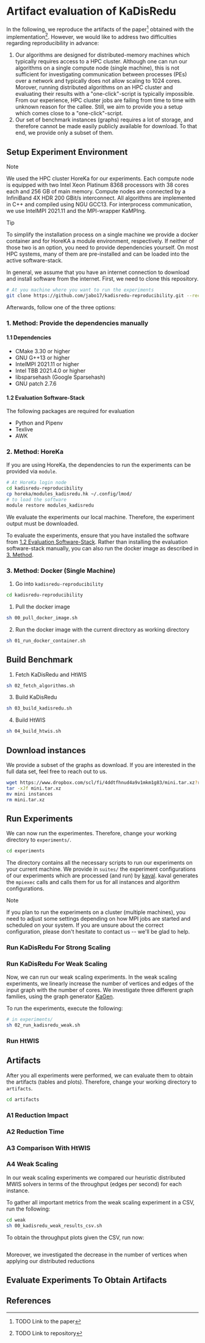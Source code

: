 # Artifact evaluation of KaDisRedu

In the following, we reproduce the artifacts of the paper[^1] obtained with the implementation[^2].
However, we would like to address two difficulties regarding reproducibility in advance:

1. Our algorithms are designed for distributed-memory machines which typically requires access to a HPC cluster.
Although one can run our algorithms on a single compute node (single machine), this is not sufficient for investigating communication between processes (PEs) over a network and typically does not allow scaling to 1024 cores.
Morover, running distributed algorithms on an HPC cluster and evaluating their results with a "one-click"-script is typically impossible.
From our experience, HPC cluster jobs are failing from time to time with unknown reason for the callee.
Still, we aim to provide you a setup which comes close to a "one-click"-script.
2. Our set of benchmark instances (graphs) requires a lot of storage, and therefore cannot be made easily publicly available for download.
To that end, we provide only a subset of them. 

## Setup Experiment Environment

> [!NOTE]
We used the HPC cluster HoreKa for our experiments.
Each compute node is equipped with two Intel Xeon Platinum 8368 processors with 38 cores each and 256 GB of main memory.
Compute nodes are connected by a InfiniBand 4X HDR 200 GBit/s interconnect.
All algorithms are implemented in C++ and compiled using NGU GCC13.
For interprocess communication, we use IntelMPI 2021.11 and the MPI-wrapper KaMPIng.

> [!TIP]
> To simplify the installation process on a single machine we provide a docker container and for HoreKA a module environment, respectively.
> If neither of those two is an option, you need to provide dependencies yourself.
> On most HPC systems, many of them are pre-installed and can be loaded into the active software-stack.

In general, we assume that you have an internet connection to download and install software from the internet.
First, we need to clone this repository.
```bash
# At you machine where you want to run the experiments
git clone https://github.com/jabo17/kadisredu-reproducibility.git --recursive
```

Afterwards, follow one of the three options:
### 1. Method: Provide the dependencies manually

#### 1.1 Dependencies
- CMake 3.30 or higher
- GNU G++13 or higher
- IntelMPI 2021.11 or higher
- Intel TBB 2021.4.0 or higher
- libsparsehash (Google Sparsehash)
- GNU patch 2.7.6

#### 1.2 Evaluation Software-Stack
The following packages are required for evaluation
- Python and Pipenv
- Texlive
- AWK

### 2. Method: HoreKa
If you are using HoreKa, the dependencies to run the experiments can be provided via `module`.
```bash
# At HoreKa login node
cd kadisredu-reproducibility
cp horeka/modules_kadisredu.hk ~/.config/lmod/
# to load the software
module restore modules_kadisredu
```

We evaluate the experiments our local machine.
Therefore, the experiment output must be downloaded.

To evaluate the experiments, ensure that you have installed the software from [1.2 Evaluation Software-Stack](#12-evaluation-software-stack).
Rather than installing the evaluation software-stack manually, you can also run the docker image as described in [3. Method](#3-method-docker-single-machine).

### 3. Method: Docker (Single Machine)
1. Go into `kadisredu-reproducibility`
```bash
cd kadisredu-reproducibility
```
1. Pull the docker image
```bash
sh 00_pull_docker_image.sh
```
2. Run the docker image with the current directory as working directory
```bash
sh 01_run_docker_container.sh
```

## Build Benchmark
1. Fetch KaDisRedu and HtWIS
```bash
sh 02_fetch_algorithms.sh
```
3. Build KaDisRedu
```bash
sh 03_build_kadisredu.sh
```
4. Build HtWIS
```bash
sh 04_build_htwis.sh
```

## Download instances

We provide a subset of the graphs as download. If you are interested in the full data set, feel free to reach out to us.
```bash
wget https://www.dropbox.com/scl/fi/4ddtfhnud4a9v1mkm1g83/mini.tar.xz?rlkey=glwactbxf05bailtaem4685ix&st=u8cktwzn&dl=0
tar -xJf mini.tar.xz
mv mini instances
rm mini.tar.xz
```

## Run Experiments

We can now run the experimentes.
Therefore, change your working directory to `experiments/`.
```bash
cd experiments
```
The directory contains all the necessary scripts to run our experiments on your current machine.
We provide in `suites/` the experiment configurations of our experiments which are processed (and run) by [kaval](https://github.com/niklas-uhl/kaval).
kaval generates the `mpiexec` calls and calls them for us for all instances and algorithm configurations.

> [!NOTE]
> If you plan to run the experiments on a cluster (multiple machines), you need to adjust some settings depending on how MPI jobs are started and scheduled on your system. 
> If you are unsure about the correct configuration, please don't hesitate to contact us -- we'll be glad to help.

### Run KaDisRedu For Strong Scaling

### Run KaDisRedu For Weak Scaling

Now, we can run our weak scaling experiments.
In the weak scaling experiments, we linearly increase the number of vertices and edges of the input graph with the number of cores.
We investigate three different graph families, using the graph generator [KaGen](https://github.com/KarlsruheGraphGeneration/KaGen).

To run the experiments, execute the following:
```bash
# in experiments/
sh 02_run_kadisredu_weak.sh
```

### Run HtWIS

## Artifacts

After you all experiments were performed, we can evaluate them to obtain the artifacts (tables and plots).
Therefore, change your working directory to `artifacts`.
```bash
cd artifacts
```

### A1 Reduction Impact

### A2 Reduction Time

### A3 Comparison With HtWIS

### A4 Weak Scaling

In our weak scaling experiments we compared our heuristic distributed MWIS solvers in terms of the throughput (edges per second) for each instance.

To gather all important metrics from the weak scaling experiment in a CSV, run the following:
```bash
cd weak
sh 00_kadisredu_weak_results_csv.sh
```

To obtain the throughput plots given the CSV, run now:
```bash

```

Moreover, we investigated the decrease in the number of vertices when applying our distributed reductions 

## Evaluate Experiments To Obtain Artifacts


## References
[^1]: TODO Link to the paper
[^2]: TODO Link to repository
